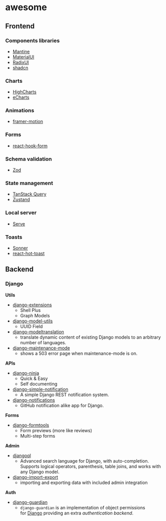 # awesome

## Frontend

### Components libraries

- [Mantine](https://mantine.dev/)
- [MaterialUI](https://mui.com/)
- [RadixUI](https://www.radix-ui.com/)
- [shadcn](https://ui.shadcn.com/)

### Charts

- [HighCharts](https://www.highcharts.com/)
- [eCharts](https://echarts.apache.org/)

### Animations

- [framer-motion](https://www.framer.com/motion/)

### Forms

- [react-hook-form](https://www.react-hook-form.com/)

### Schema validation

- [Zod](https://zod.dev/)

### State management

- [TanStack Query](https://tanstack.com/query/latest)
- [Zustand](https://github.com/pmndrs/zustand)

### Local server

- [Serve](https://github.com/vercel/serve)

### Toasts

- [Sonner](https://sonner.emilkowal.ski)
- [react-hot-toast](https://react-hot-toast.com/)

## Backend

### Django

**Utils**

- [django-extensions](https://django-extensions.readthedocs.io/en/latest/)
  - Shell Plus
  - Graph Models
- [django-model-utils](https://django-model-utils.readthedocs.io/en/latest/)
  - UUID Field
- [django-modeltranslation](https://github.com/deschler/django-modeltranslation)
  - translate dynamic content of existing Django models to an arbitrary number of languages.
- [django-maintenance-mode](https://github.com/fabiocaccamo/django-maintenance-mode)
  - shows a 503 error page when maintenance-mode is on.

**APIs**

- [django-ninja]()
  - Quick & Easy
  - Self documenting
- [django-simple-notification](https://github.com/MahmoudNasser01/django_simple_notification)
  - A simple Django REST notification system.
- [django-notifications](https://github.com/django-notifications/django-notifications)
  - GitHub notification alike app for Django.

**Forms**

- [django-formtools](https://django-formtools.readthedocs.io/en/latest/preview.html)
  - Form previews (more like reviews)
  - Multi-step forms

**Admin**

- [djangoql](https://github.com/ivelum/djangoql)
  - Advanced search language for Django, with auto-completion. Supports logical operators, parenthesis, table joins, and works with any Django model.
- [django-import-export](https://django-import-export.readthedocs.io/en/latest/)
  - importing and exporting data with included admin integration

**Auth**

- [django-guardian](https://django-guardian.readthedocs.io)
  - `django-guardian` is an implementation of object permissions for [Django](http://www.djangoproject.com/) providing an extra *authentication backend*.
